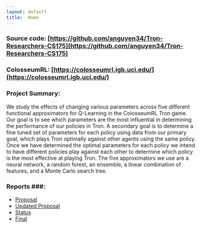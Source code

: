 ```yaml
---
layout: default
title:  Home
---
```


### Source code: [https://github.com/anguyen34/Tron-Researchers-CS175](https://github.com/anguyen34/Tron-Researchers-CS175)

### ColosseumRL: [https://colosseumrl.igb.uci.edu/](https://colosseumrl.igb.uci.edu/)

### Project Summary:

We study the effects of changing various parameters across five different functional approximators for Q-Learning in the ColosseumRL Tron game. Our goal is to see which parameters are the most influential in determining the performance of our policies in Tron. A secondary goal is to determine a fine tuned set of parameters for each policy using data from our primary goal, which plays Tron optimally against other agents using the same policy. Once we have determined the optimal parameters for each policy we intend to have different policies play against each other to determine which policy is the most effective at playing Tron. The five approximators we use are a neural network, a random forest, an ensemble, a linear combination of features, and a Monte Carlo search tree.

### Reports ###:

- [Proposal](proposal.html) 
- [Updated Proposal](proposalUpdate.html)
- [Status](status.html)
- [Final](final.html)
